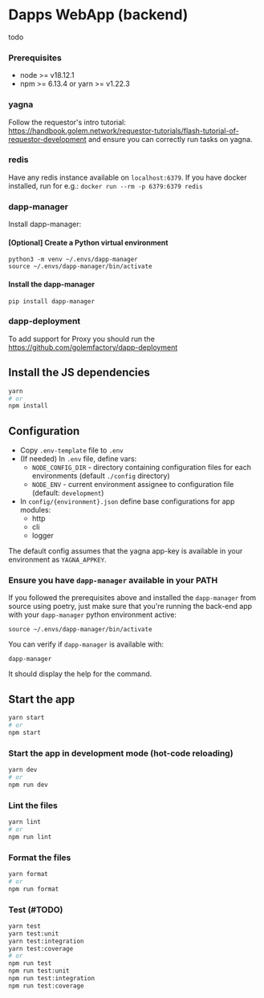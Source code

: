# Dapps WebApp (backend)

todo

### Prerequisites
 - node >= v18.12.1
 - npm >= 6.13.4 or yarn >= v1.22.3

### yagna

 Follow the requestor's intro tutorial: https://handbook.golem.network/requestor-tutorials/flash-tutorial-of-requestor-development and ensure you can correctly run tasks on yagna.

### redis

Have any redis instance available on `localhost:6379`.
If you have docker installed, run for e.g.: `docker run --rm -p 6379:6379 redis`

 ### dapp-manager

Install dapp-manager:

#### [Optional] Create a Python virtual environment

```
python3 -m venv ~/.envs/dapp-manager
source ~/.envs/dapp-manager/bin/activate
```

#### Install the dapp-manager

```
pip install dapp-manager
```

### dapp-deployment

To add support for Proxy you should run the https://github.com/golemfactory/dapp-deployment


## Install the JS dependencies

```bash
yarn
# or
npm install
```

## Configuration

 - Copy `.env-template` file to `.env`
 - (If needed) In `.env` file, define vars:
   - `NODE_CONFIG_DIR` - directory containing configuration files for each environments (default `./config` directory)
   - `NODE_ENV` - current environment assignee to configuration file (default: `development`)
 - In `config/{environment}.json` define base configurations for app modules:
   - http
   - cli
   - logger

The default config assumes that the yagna app-key is available in your environment as `YAGNA_APPKEY`.

### Ensure you have `dapp-manager` available in your PATH

If you followed the prerequisites above and installed the `dapp-manager` from source using poetry, just make sure that you're running the back-end app with your `dapp-manager` python environment active:

```
source ~/.envs/dapp-manager/bin/activate
```

You can verify if `dapp-manager` is available with:

```
dapp-manager
```

It should display the help for the command.

## Start the app

```bash
yarn start
# or
npm start
```

### Start the app in development mode (hot-code reloading)

```bash
yarn dev
# or
npm run dev
```

### Lint the files

```bash
yarn lint
# or
npm run lint
```

### Format the files

```bash
yarn format
# or
npm run format
```

### Test (#TODO)

```bash
yarn test
yarn test:unit
yarn test:integration
yarn test:coverage
# or
npm run test
npm run test:unit
npm run test:integration
npm run test:coverage
```
